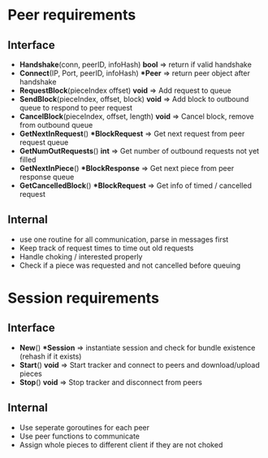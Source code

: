 # Peer requirements

## Interface

- **Handshake**(conn, peerID, infoHash) **bool** => return if valid handshake
- **Connect**(IP, Port, peerID, infoHash) **\*Peer** => return peer object after handshake
- **RequestBlock**(pieceIndex offset) **void** => Add request to queue
- **SendBlock**(pieceIndex, offset, block) **void** => Add block to outbound queue to respond to peer request
- **CancelBlock**(pieceIndex, offset, length) **void** => Cancel block, remove from outbound queue
- **GetNextInRequest**() **\*BlockRequest** => Get next request from peer request queue
- **GetNumOutRequests**() **int** => Get number of outbound requests not yet filled
- **GetNextInPiece**() **\*BlockResponse** => Get next piece from peer response queue
- **GetCancelledBlock**() **\*BlockRequest** => Get info of timed / cancelled request

## Internal

- use one routine for all communication, parse in messages first
- Keep track of request times to time out old requests
- Handle choking / interested properly
- Check if a piece was requested and not cancelled before queuing

# Session requirements

## Interface

- **New**() **\*Session** => instantiate session and check for bundle existence (rehash if it exists)
- **Start**() **void** => Start tracker and connect to peers and download/upload pieces
- **Stop**() **void** => Stop tracker and disconnect from peers

## Internal

- Use seperate goroutines for each peer
- Use peer functions to communicate
- Assign whole pieces to different client if they are not choked
